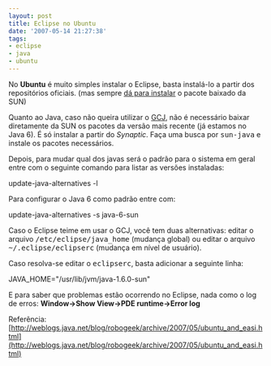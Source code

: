 ```yaml
---
layout: post
title: Eclipse no Ubuntu
date: '2007-05-14 21:27:38'
tags:
- eclipse
- java
- ubuntu
---
```



No **Ubuntu** é muito simples instalar o Eclipse, basta instalá-lo a partir dos repositórios oficiais. (mas sempre [dá para instalar](ttp://seiti.eti.br/blog/2007/eclipse-no-ubuntu-antes) o pacote baixado da SUN)

Quanto ao Java, caso não queira utilizar o [GCJ](http://en.wikipedia.org/wiki/GCJ), não é necessário baixar diretamente da SUN os pacotes da versão mais recente (já estamos no Java 6). É só instalar a partir do *Synaptic*. Faça uma busca por <tt>sun-java</tt> e instale os pacotes necessários.

Depois, para mudar qual dos javas será o padrão para o sistema em geral entre com o seguinte comando para listar as versões instaladas:

 update-java-alternatives -l

Para configurar o Java 6 como padrão entre com:

 update-java-alternatives -s java-6-sun

Caso o Eclipse teime em usar o GCJ, você tem duas alternativas: editar o arquivo <tt>/etc/eclipse/java_home</tt> (mudança global) ou editar o arquivo <tt>~/.eclipse/eclipserc</tt> (mudança em nível de usuário).

Caso resolva-se editar o <tt>eclipserc</tt>, basta adicionar a seguinte linha:

 JAVA_HOME="/usr/lib/jvm/java-1.6.0-sun"

E para saber que problemas estão ocorrendo no Eclipse, nada como o log de erros: **Window->Show View->PDE runtime->Error log**

Referência: [http://weblogs.java.net/blog/robogeek/archive/2007/05/ubuntu_and_easi.html](http://weblogs.java.net/blog/robogeek/archive/2007/05/ubuntu_and_easi.html)


